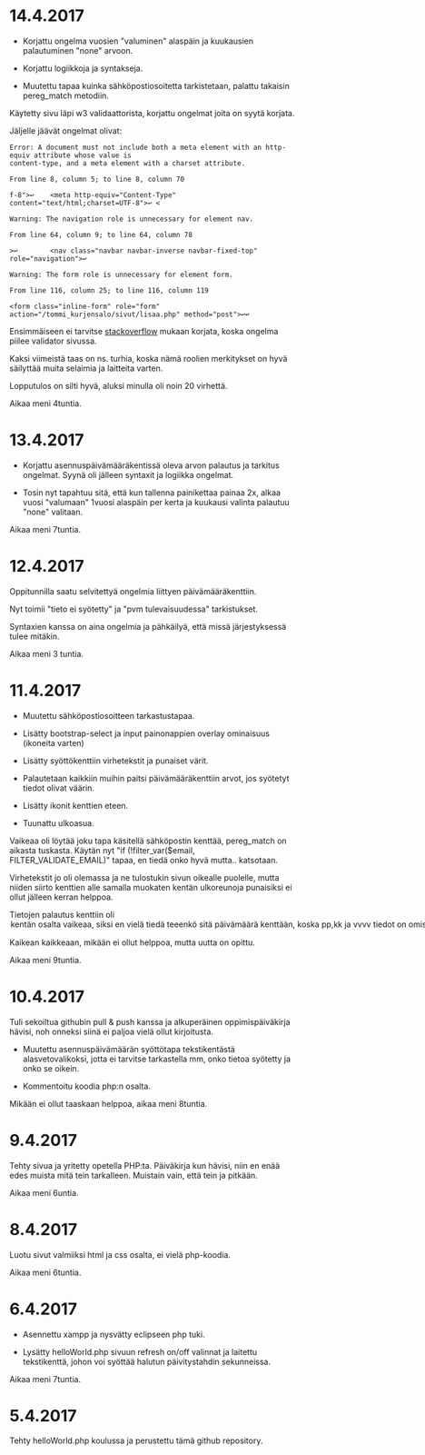 # 14.4.2017

* Korjattu ongelma vuosien "valuminen" alaspäin ja kuukausien palautuminen "none" arvoon.

* Korjattu logiikkoja ja syntakseja.

* Muutettu tapaa kuinka sähköpostiosoitetta tarkistetaan, palattu takaisin pereg_match metodiin.

Käytetty sivu läpi w3 validaattorista, korjattu ongelmat joita on syytä korjata.

Jäljelle jäävät ongelmat olivat:

    Error: A document must not include both a meta element with an http-equiv attribute whose value is 
    content-type, and a meta element with a charset attribute.

    From line 8, column 5; to line 8, column 70

    f-8">↩    <meta http-equiv="Content-Type" content="text/html;charset=UTF-8">↩ <

    Warning: The navigation role is unnecessary for element nav.

    From line 64, column 9; to line 64, column 78

    >↩        <nav class="navbar navbar-inverse navbar-fixed-top" role="navigation">↩

    Warning: The form role is unnecessary for element form.

    From line 116, column 25; to line 116, column 119

    <form class="inline-form" role="form" action="/tommi_kurjensalo/sivut/lisaa.php" method="post">↩↩

Ensimmäiseen ei tarvitse [stackoverflow](http://stackoverflow.com/questions/18007771/how-do-i-fix-error-a-charset-attribute-on-a-meta-element-found-after-the-first "stackoverflow - how-do-i-fix-error-a-charset-attribute-on-a-meta-element-found-after-the-first") mukaan korjata, koska ongelma piilee validator sivussa.

Kaksi viimeistä taas on ns. turhia, koska nämä roolien merkitykset on hyvä säilyttää muita selaimia ja laitteita varten.

Lopputulos on silti hyvä, aluksi minulla oli noin 20 virhettä.

Aikaa meni 4tuntia.

# 13.4.2017

* Korjattu asennuspäivämääräkentissä oleva arvon palautus ja tarkitus ongelmat. Syynä oli jälleen syntaxit ja logiikka ongelmat.

* Tosin nyt tapahtuu sitä, että kun tallenna painikettaa painaa 2x, alkaa vuosi "valumaan" 1vuosi alaspäin per kerta ja kuukausi valinta palautuu "none" valitaan.

Aikaa meni 7tuntia.

# 12.4.2017

Oppitunnilla saatu selvitettyä ongelmia liittyen päivämääräkenttiin.

Nyt toimii "tieto ei syötetty" ja "pvm tulevaisuudessa" tarkistukset.

Syntaxien kanssa on aina ongelmia ja pähkäilyä, että missä järjestyksessä tulee mitäkin.

Aikaa meni 3 tuntia.

# 11.4.2017

* Muutettu sähköpostiosoitteen tarkastustapaa.

* Lisätty bootstrap-select ja input painonappien overlay ominaisuus (ikoneita varten)

* Lisätty syöttökenttiin virhetekstit ja punaiset värit.

* Palautetaan kaikkiin muihin paitsi päivämääräkenttiin arvot, jos syötetyt tiedot olivat väärin.

* Lisätty ikonit kenttien eteen.

* Tuunattu ulkoasua.

Vaikeaa oli löytää joku tapa käsitellä sähköpostin kenttää, pereg_match on aikasta tuskasta. Käytän nyt "if (!filter_var($email, FILTER_VALIDATE_EMAIL)" tapaa, en tiedä onko hyvä mutta.. katsotaan.

Virhetekstit jo oli olemassa ja ne tulostukin sivun oikealle puolelle, mutta niiden siirto kenttien alle samalla muokaten kentän ulkoreunoja punaisiksi ei ollut jälleen kerran helppoa.

Tietojen palautus kenttiin oli <option> kentän osalta vaikeaa, siksi en vielä tiedä teeenkö sitä päivämäärä kenttään, koska pp,kk ja vvvv tiedot on omissa kentissään. Kyseinen lohko sisältää php:ta tarpeeksi, niin ehkä myöhemmin leikin sen kanssa lisää.

Kaikean kaikkeaan, mikään ei ollut helppoa, mutta uutta on opittu. 

Aikaa meni 9tuntia.

# 10.4.2017

Tuli sekoiltua githubin pull & push kanssa ja alkuperäinen oppimispäiväkirja hävisi, noh onneksi siinä ei paljoa vielä ollut kirjoitusta.

* Muutettu asennuspäivämäärän syöttötapa tekstikentästä alasvetovalikoksi, jotta ei tarvitse tarkastella mm, onko tietoa syötetty ja onko se oikein.

* Kommentoitu koodia php:n osalta.

Mikään ei ollut taaskaan helppoa, aikaa meni 8tuntia.

# 9.4.2017

Tehty sivua ja yritetty opetella PHP:ta. Päiväkirja kun hävisi, niin en enää edes muista mitä tein tarkalleen. Muistain vain, että tein ja pitkään.

Aikaa meni 6untia.

# 8.4.2017

Luotu sivut valmiiksi html ja css osalta, ei vielä php-koodia.

Aikaa meni 6tuntia.

# 6.4.2017

* Asennettu xampp ja nysvätty eclipseen php tuki.

* Lysätty helloWorld.php sivuun refresh on/off valinnat ja laitettu tekstikenttä, johon voi syöttää halutun päivitystahdin sekunneissa.

Aikaa meni 7tuntia.

# 5.4.2017

Tehty helloWorld.php koulussa ja perustettu tämä github repository.
